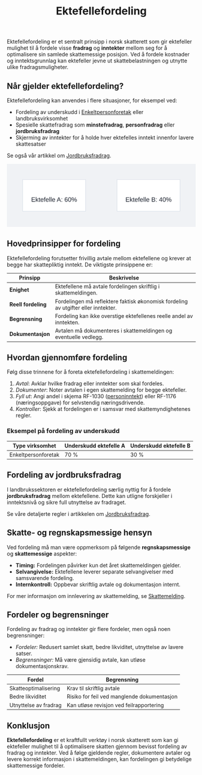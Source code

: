 ﻿---
title: "Ektefellefordeling"
seoTitle: "Ektefellefordeling"
meta_description: 'Ektefellefordeling er et sentralt prinsipp i norsk skatterett som gir ektefeller mulighet til å fordele visse **fradrag** og **inntekter** mellom seg for å op...'
slug: ektefellefordeling
type: blog
layout: pages/single
---

Ektefellefordeling er et sentralt prinsipp i norsk skatterett som gir ektefeller mulighet til å fordele visse **fradrag** og **inntekter** mellom seg for å optimalisere sin samlede skattemessige posisjon. Ved å fordele kostnader og inntektsgrunnlag kan ektefeller jevne ut skattebelastningen og utnytte ulike fradragsmuligheter.

## Når gjelder ektefellefordeling?

Ektefellefordeling kan anvendes i flere situasjoner, for eksempel ved:

* Fordeling av underskudd i [Enkeltpersonforetak](/blogs/regnskap/hva-er-enkeltpersonforetak "Hva er et Enkeltpersonforetak? Komplett Guide til Selskapsformen") eller landbruksvirksomhet
* Spesielle skattefradrag som **minstefradrag**, **personfradrag** eller **jordbruksfradrag**
* Skjerming av inntekter for å holde hver ektefelles inntekt innenfor lavere skattesatser

Se også vår artikkel om [Jordbruksfradrag](/blogs/regnskap/hva-er-jordbruksfradrag "Hva er Jordbruksfradrag? Komplett Guide til Landbruksfradrag og Skattefordeler").

![Ektefellefordeling Diagram](ektefellefordeling-diagram.svg)

## Hovedprinsipper for fordeling

Ektefellefordeling forutsetter frivillig avtale mellom ektefellene og krever at begge har skattepliktig inntekt. De viktigste prinsippene er:

| Prinsipp                    | Beskrivelse                                                      |
|------------------------------|------------------------------------------------------------------|
| **Enighet**                  | Ektefellene må avtale fordelingen skriftlig i skattemeldingen.  |
| **Reell fordeling**          | Fordelingen må reflektere faktisk økonomisk fordeling av utgifter eller inntekter. |
| **Begrensning**             | Fordeling kan ikke overstige ektefellenes reelle andel av inntekten. |
| **Dokumentasjon**            | Avtalen må dokumenteres i skattemeldingen og eventuelle vedlegg.  |

## Hvordan gjennomføre fordeling

Følg disse trinnene for å foreta ektefellefordeling i skattemeldingen:

1. _Avtal_: Avklar hvilke fradrag eller inntekter som skal fordeles.
2. _Dokumenter_: Noter avtalen i egen skattemelding for begge ektefeller.
3. _Fyll ut_: Angi andel i skjema RF-1030 ([personinntekt](/blogs/regnskap/personinntekt "Personinntekt “ Komplett guide til personinntekt i norsk regnskap")) eller RF-1176 (næringsoppgave) for selvstendig næringsdrivende.
4. _Kontroller_: Sjekk at fordelingen er i samsvar med skattemyndighetenes regler.

### Eksempel på fordeling av underskudd

| Type virksomhet        | Underskudd ektefelle A | Underskudd ektefelle B |
|------------------------|------------------------|------------------------|
| Enkeltpersonforetak    | 70 %                   | 30 %                   |

## Fordeling av jordbruksfradrag

I landbrukssektoren er ektefellefordeling særlig nyttig for å fordele **jordbruksfradrag** mellom ektefellene. Dette kan utligne forskjeller i inntektsnivå og sikre full utnyttelse av fradraget.

Se våre detaljerte regler i artikkelen om [Jordbruksfradrag](/blogs/regnskap/hva-er-jordbruksfradrag "Hva er Jordbruksfradrag? Komplett Guide til Landbruksfradrag og Skattefordeler").

## Skatte- og regnskapsmessige hensyn

Ved fordeling må man være oppmerksom på følgende **regnskapsmessige** og **skattemessige** aspekter:

* **Timing:** Fordelingen påvirker kun det året skattemeldingen gjelder.
* **Selvangivelse:** Ektefellene leverer separate selvangivelser med samsvarende fordeling.
* **Internkontroll:** Oppbevar skriftlig avtale og dokumentasjon internt.

For mer informasjon om innlevering av skattemelding, se [Skattemelding](/blogs/regnskap/skattemelding "Skattemelding - Alt om Selvangivelse og Rapportering").

## Fordeler og begrensninger

Fordeling av fradrag og inntekter gir flere fordeler, men også noen begrensninger:

* _Fordeler:_ Redusert samlet skatt, bedre likviditet, utnyttelse av lavere satser.
* _Begrensninger:_ Må være gjensidig avtale, kan utløse dokumentasjonskrav.

| Fordel                  | Begrensning                                      |
|-------------------------|---------------------------------------------------|
| Skatteoptimalisering    | Krav til skriftlig avtale                         |
| Bedre likviditet        | Risiko for feil ved manglende dokumentasjon       |
| Utnyttelse av fradrag   | Kan utløse revisjon ved feilrapportering          |

## Konklusjon

**Ektefellefordeling** er et kraftfullt verktøy i norsk skatterett som kan gi ektefeller mulighet til å optimalisere skatten gjennom bevisst fordeling av fradrag og inntekter. Ved å følge gjeldende regler, dokumentere avtaler og levere korrekt informasjon i skattemeldingen, kan fordelingen gi betydelige skattemessige fordeler.











